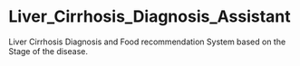 # Liver_Cirrhosis_Diagnosis_Assistant
Liver Cirrhosis Diagnosis and Food recommendation System based on the Stage of the disease.
